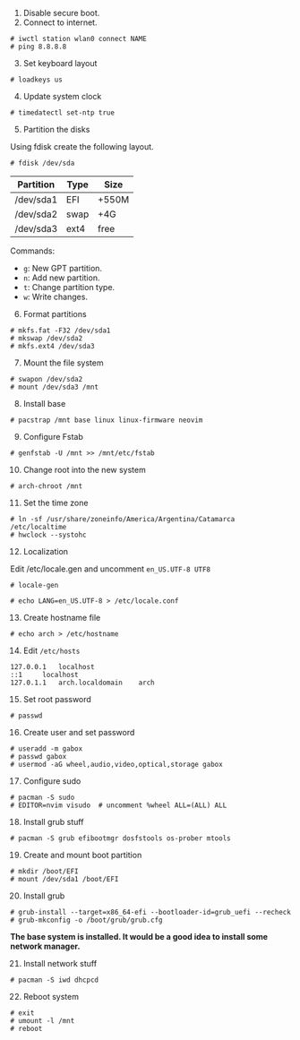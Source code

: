 1. Disable secure boot.
2. Connect to internet.
```
# iwctl station wlan0 connect NAME
# ping 8.8.8.8
```

3. Set keyboard layout
```
# loadkeys us
```

4. Update system clock
```
# timedatectl set-ntp true
```

5. Partition the disks

Using fdisk create the following layout.
```
# fdisk /dev/sda
```

| Partition | Type | Size  |
|-----------|------|-------|
| /dev/sda1 | EFI  | +550M |
| /dev/sda2 | swap | +4G   |
| /dev/sda3 | ext4 | free  |

Commands:
- `g`: New GPT partition.
- `n`: Add new partition.
- `t`: Change partition type.
- `w`: Write changes.

6. Format partitions
```
# mkfs.fat -F32 /dev/sda1
# mkswap /dev/sda2
# mkfs.ext4 /dev/sda3
```

7. Mount the file system
```
# swapon /dev/sda2
# mount /dev/sda3 /mnt 
```

8. Install base
```
# pacstrap /mnt base linux linux-firmware neovim
```

9. Configure Fstab
```
# genfstab -U /mnt >> /mnt/etc/fstab
```

10. Change root into the new system
```
# arch-chroot /mnt
```

11. Set the time zone
```
# ln -sf /usr/share/zoneinfo/America/Argentina/Catamarca /etc/localtime
# hwclock --systohc
```

12. Localization

Edit /etc/locale.gen and uncomment `en_US.UTF-8 UTF8`
```
# locale-gen
```

```
# echo LANG=en_US.UTF-8 > /etc/locale.conf
```

13. Create hostname file
```
# echo arch > /etc/hostname
```

14. Edit `/etc/hosts`
```
127.0.0.1	localhost
::1		localhost
127.0.1.1	arch.localdomain	arch
```

15. Set root password

```
# passwd
```

16. Create user and set password

```
# useradd -m gabox
# passwd gabox
# usermod -aG wheel,audio,video,optical,storage gabox
```

17. Configure sudo

```
# pacman -S sudo
# EDITOR=nvim visudo  # uncomment %wheel ALL=(ALL) ALL
```

18. Install grub stuff

```
# pacman -S grub efibootmgr dosfstools os-prober mtools
```

19. Create and mount boot partition

```
# mkdir /boot/EFI
# mount /dev/sda1 /boot/EFI
```

20. Install grub

```
# grub-install --target=x86_64-efi --bootloader-id=grub_uefi --recheck
# grub-mkconfig -o /boot/grub/grub.cfg
```

**The base system is installed. It would be a good idea to install some network manager.**

21. Install network stuff

```
# pacman -S iwd dhcpcd
```

22. Reboot system

```
# exit
# umount -l /mnt
# reboot
```
